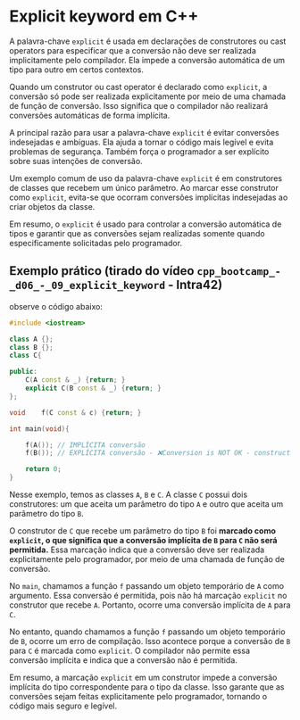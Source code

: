 # Explicit keyword em C++
A palavra-chave `explicit` é usada em declarações de construtores ou cast operators para especificar que a conversão não deve ser realizada implicitamente pelo compilador. Ela impede a conversão automática de um tipo para outro em certos contextos.

Quando um construtor ou cast operator é declarado como `explicit`, a conversão só pode ser realizada explicitamente por meio de uma chamada de função de conversão. Isso significa que o compilador não realizará conversões automáticas de forma implícita.

A principal razão para usar a palavra-chave `explicit` é evitar conversões indesejadas e ambíguas. Ela ajuda a tornar o código mais legível e evita problemas de segurança. Também força o programador a ser explícito sobre suas intenções de conversão.

Um exemplo comum de uso da palavra-chave `explicit` é em construtores de classes que recebem um único parâmetro. Ao marcar esse construtor como `explicit`, evita-se que ocorram conversões implícitas indesejadas ao criar objetos da classe.

Em resumo, o `explicit` é usado para controlar a conversão automática de tipos e garantir que as conversões sejam realizadas somente quando especificamente solicitadas pelo programador.

## Exemplo prático (tirado do vídeo `cpp_bootcamp_-_d06_-_09_explicit_keyword` - Intra42)

observe o código abaixo:

```cpp
#include <iostream>

class A {};
class B {};
class C{

public:
    C(A const & _) {return; }
    explicit C(B const & _) {return; }
};

void    f(C const & c) {return; }

int main(void){

    f(A()); // IMPLÍCITA conversão
    f(B()); // EXPLÍCITA conversão - ❌Conversion is NOT OK - constructor é explícito

    return 0;
}
```
Nesse exemplo, temos as classes `A`, `B` e `C`. A classe `C` possui dois construtores: um que aceita um parâmetro do tipo `A` e outro que aceita um parâmetro do tipo `B`. 

O construtor de `C` que recebe um parâmetro do tipo `B` foi **marcado como `explicit`, o que significa que a conversão implícita de `B` para `C` não será permitida.** Essa marcação indica que a conversão deve ser realizada explicitamente pelo programador, por meio de uma chamada de função de conversão.

No `main`, chamamos a função `f` passando um objeto temporário de `A` como argumento. Essa conversão é permitida, pois não há marcação `explicit` no construtor que recebe `A`. Portanto, ocorre uma conversão implícita de `A` para `C`.

No entanto, quando chamamos a função `f` passando um objeto temporário de `B`, ocorre um erro de compilação. Isso acontece porque a conversão de `B` para `C` é marcada como `explicit`. O compilador não permite essa conversão implícita e indica que a conversão não é permitida.

Em resumo, a marcação `explicit` em um construtor impede a conversão implícita do tipo correspondente para o tipo da classe. Isso garante que as conversões sejam feitas explicitamente pelo programador, tornando o código mais seguro e legível.